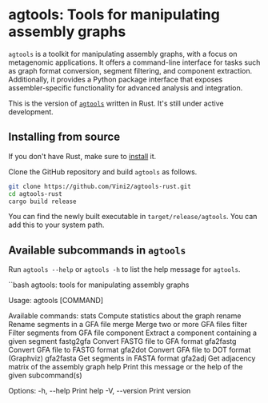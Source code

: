 # agtools: Tools for manipulating assembly graphs

`agtools` is a toolkit for manipulating assembly graphs, with a focus on metagenomic applications. It offers a command-line interface for tasks such as graph format conversion, segment filtering, and component extraction. Additionally, it provides a Python package interface that exposes assembler-specific functionality for advanced analysis and integration.

This is the version of [`agtools`](https://github.com/Vini2/agtools/) written in Rust. It's still under active development.

## Installing from source

If you don't have Rust, make sure to [install](https://www.rust-lang.org/tools/install) it.

Clone the GitHub repository and build `agtools` as follows.

```bash
git clone https://github.com/Vini2/agtools-rust.git
cd agtools-rust
cargo build release
```

You can find the newly built executable in `target/release/agtools`. You can add this to your system path.

## Available subcommands in `agtools`

Run `agtools --help` or `agtools -h` to list the help message for `agtools`.

``bash
agtools: tools for manipulating assembly graphs


Usage: agtools [COMMAND]

Available commands:
  stats      Compute statistics about the graph
  rename     Rename segments in a GFA file
  merge      Merge two or more GFA files
  filter     Filter segments from GFA file
  component  Extract a component containing a given segment
  fastg2gfa  Convert FASTG file to GFA format
  gfa2fastg  Convert GFA file to FASTG format
  gfa2dot    Convert GFA file to DOT format (Graphviz)
  gfa2fasta  Get segments in FASTA format
  gfa2adj    Get adjacency matrix of the assembly graph
  help       Print this message or the help of the given subcommand(s)

Options:
  -h, --help     Print help
  -V, --version  Print version
```